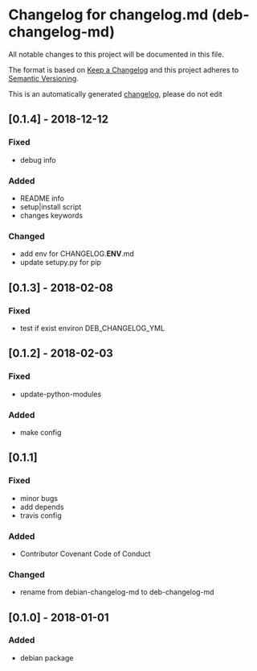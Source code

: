 # Changelog for changelog.md (deb-changelog-md)
All notable changes to this project will be documented in this file.

The format is based on [Keep a Changelog](http://keepachangelog.com/en/1.0.0/)
and this project adheres to [Semantic Versioning](http://semver.org/spec/v2.0.0.html).

This is an automatically generated [changelog](debian/changelog), please do not edit

## [0.1.4] - 2018-12-12
### Fixed
- debug info

### Added
- README info
- setup|install script
- changes keywords

### Changed
- add env for CHANGELOG.__ENV__.md
- update setupy.py for pip


## [0.1.3] - 2018-02-08
### Fixed
- test if exist environ DEB_CHANGELOG_YML


## [0.1.2] - 2018-02-03
### Fixed
- update-python-modules

### Added
- make config


## [0.1.1] 
### Fixed
- minor bugs
- add depends
- travis config

### Added
- Contributor Covenant Code of Conduct

### Changed
- rename from debian-changelog-md to deb-changelog-md


## [0.1.0] - 2018-01-01
### Added
- debian package


